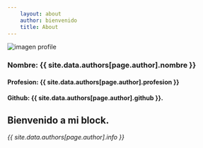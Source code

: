 ```yaml
---
    layout: about
    author: bienvenido
    title: About
---
```


![imagen profile]({{site.baseurl}}/assets/img/Music-is-Fun.png)
### Nombre: {{ site.data.authors[page.author].nombre }}
#### Profesion: {{ site.data.authors[page.author].profesion }}
#### Github: {{ site.data.authors[page.author].github }}.
## Bienvenido a mi block.
*{{ site.data.authors[page.author].info }}*